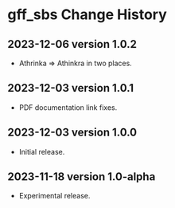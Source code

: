 # gff_sbs Change History

## 2023-12-06 version 1.0.2
* Athrinka => Athinkra in two places.

## 2023-12-03 version 1.0.1
* PDF documentation link fixes.

## 2023-12-03 version 1.0.0
* Initial release.

## 2023-11-18 version 1.0-alpha
* Experimental release.
